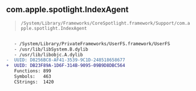 ## com.apple.spotlight.IndexAgent

> `/System/Library/Frameworks/CoreSpotlight.framework/Support/com.apple.spotlight.IndexAgent`

```diff

   - /System/Library/PrivateFrameworks/UserFS.framework/UserFS
   - /usr/lib/libSystem.B.dylib
   - /usr/lib/libobjc.A.dylib
-  UUID: D8256BC8-AF41-3539-9C1D-248518658677
+  UUID: DB23F89A-1D6F-314B-9095-09B9D8DBC564
   Functions: 899
   Symbols:   463
   CStrings:  1420

```
